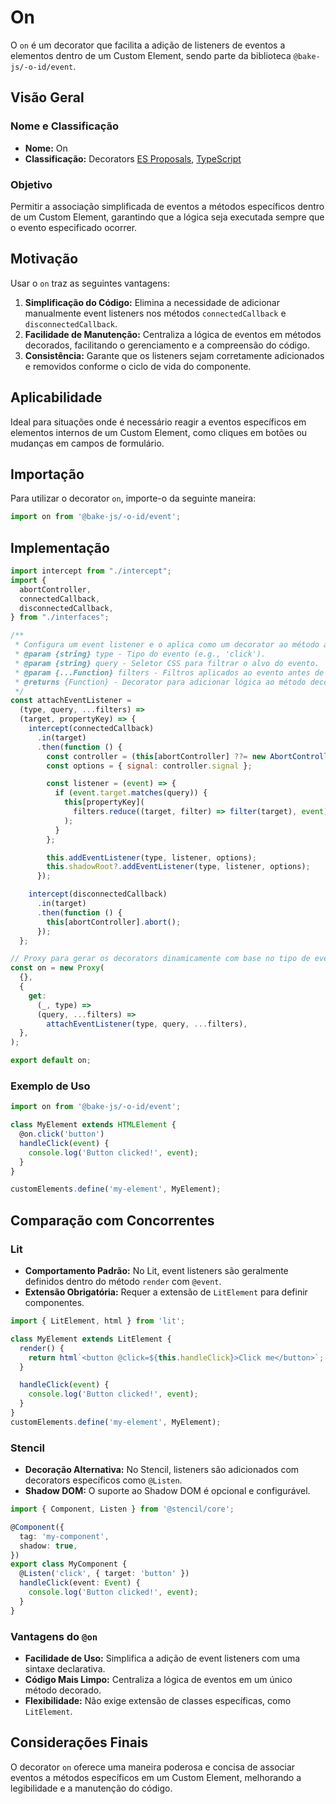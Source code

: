 # On

O `on` é um decorator que facilita a adição de listeners de eventos a elementos dentro de um Custom Element, sendo parte da biblioteca `@bake-js/-o-id/event`.

## Visão Geral

### Nome e Classificação

- **Nome:** On
- **Classificação:** Decorators [ES Proposals](https://www.proposals.es/proposals/Decorators), [TypeScript](https://www.typescriptlang.org/docs/handbook/decorators.html)

### Objetivo

Permitir a associação simplificada de eventos a métodos específicos dentro de um Custom Element, garantindo que a lógica seja executada sempre que o evento especificado ocorrer.

## Motivação

Usar o `on` traz as seguintes vantagens:

1. **Simplificação do Código:** Elimina a necessidade de adicionar manualmente event listeners nos métodos `connectedCallback` e `disconnectedCallback`.
2. **Facilidade de Manutenção:** Centraliza a lógica de eventos em métodos decorados, facilitando o gerenciamento e a compreensão do código.
3. **Consistência:** Garante que os listeners sejam corretamente adicionados e removidos conforme o ciclo de vida do componente.

## Aplicabilidade

Ideal para situações onde é necessário reagir a eventos específicos em elementos internos de um Custom Element, como cliques em botões ou mudanças em campos de formulário.

## Importação

Para utilizar o decorator `on`, importe-o da seguinte maneira:

```javascript
import on from '@bake-js/-o-id/event';
```

## Implementação

```javascript
import intercept from "./intercept";
import {
  abortController,
  connectedCallback,
  disconnectedCallback,
} from "./interfaces";

/**
 * Configura um event listener e o aplica como um decorator ao método alvo.
 * @param {string} type - Tipo do evento (e.g., 'click').
 * @param {string} query - Seletor CSS para filtrar o alvo do evento.
 * @param {...Function} filters - Filtros aplicados ao evento antes de chamar o método decorado.
 * @returns {Function} - Decorator para adicionar lógica ao método decorado.
 */
const attachEventListener =
  (type, query, ...filters) =>
  (target, propertyKey) => {
    intercept(connectedCallback)
      .in(target)
      .then(function () {
        const controller = (this[abortController] ??= new AbortController());
        const options = { signal: controller.signal };

        const listener = (event) => {
          if (event.target.matches(query)) {
            this[propertyKey](
              filters.reduce((target, filter) => filter(target), event),
            );
          }
        };

        this.addEventListener(type, listener, options);
        this.shadowRoot?.addEventListener(type, listener, options);
      });

    intercept(disconnectedCallback)
      .in(target)
      .then(function () {
        this[abortController].abort();
      });
  };

// Proxy para gerar os decorators dinamicamente com base no tipo de evento
const on = new Proxy(
  {},
  {
    get:
      (_, type) =>
      (query, ...filters) =>
        attachEventListener(type, query, ...filters),
  },
);

export default on;
```

### Exemplo de Uso

```javascript
import on from '@bake-js/-o-id/event';

class MyElement extends HTMLElement {
  @on.click('button')
  handleClick(event) {
    console.log('Button clicked!', event);
  }
}

customElements.define('my-element', MyElement);
```

## Comparação com Concorrentes

### Lit

- **Comportamento Padrão:** No Lit, event listeners são geralmente definidos dentro do método `render` com `@event`.
- **Extensão Obrigatória:** Requer a extensão de `LitElement` para definir componentes.

```javascript
import { LitElement, html } from 'lit';

class MyElement extends LitElement {
  render() {
    return html`<button @click=${this.handleClick}>Click me</button>`;
  }

  handleClick(event) {
    console.log('Button clicked!', event);
  }
}
customElements.define('my-element', MyElement);
```

### Stencil

- **Decoração Alternativa:** No Stencil, listeners são adicionados com decorators específicos como `@Listen`.
- **Shadow DOM:** O suporte ao Shadow DOM é opcional e configurável.

```typescript
import { Component, Listen } from '@stencil/core';

@Component({
  tag: 'my-component',
  shadow: true,
})
export class MyComponent {
  @Listen('click', { target: 'button' })
  handleClick(event: Event) {
    console.log('Button clicked!', event);
  }
}
```

### Vantagens do `@on`

- **Facilidade de Uso:** Simplifica a adição de event listeners com uma sintaxe declarativa.
- **Código Mais Limpo:** Centraliza a lógica de eventos em um único método decorado.
- **Flexibilidade:** Não exige extensão de classes específicas, como `LitElement`.

## Considerações Finais

O decorator `on` oferece uma maneira poderosa e concisa de associar eventos a métodos específicos em um Custom Element, melhorando a legibilidade e a manutenção do código.
